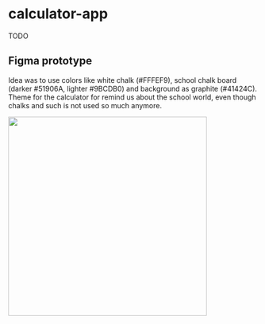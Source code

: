 # calculator-app

TODO

## Figma prototype

Idea was to use colors like white chalk (#FFFEF9), school chalk board (darker #51906A, lighter #9BCDB0) and background as graphite (#41424C).
Theme for the calculator for remind us about the school world, even though chalks and such is not used so much anymore.

<img src=https://github.com/user-attachments/assets/e140fafd-8c8b-4a3e-95a9-d701c93a2961 style="width: 400px;">
